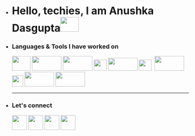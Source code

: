 - <h1>Hello, techies, I am Anushka Dasgupta<img height="40" width="50" src="https://user-images.githubusercontent.com/39513876/112366216-8cfe7400-8cfe-11eb-8116-7d3dbae20e97.gif"></h1>                                                                                   
- <h3>Languages & Tools I have worked on</h3>                                                                                 
  <a href="https://html.com/"><img height="40" width="50" src="https://upload.wikimedia.org/wikipedia/commons/thumb/6/61/HTML5_logo_and_wordmark.svg/512px-HTML5_logo_and_wordmark.svg.png"></a>   
  <a href="https://developer.mozilla.org/en-US/docs/Web/CSS"><img height="40" width="80" src="https://1000logos.net/wp-content/uploads/2020/09/CSS-Logo.png"></a>
  <a href="https://www.javascript.com/"><img height="40" width="80" src="https://logos-world.net/wp-content/uploads/2023/02/JavaScript-Logo.png"></a>
  <a href="https://react.dev/"><img height="30" width="35" src="https://w7.pngwing.com/pngs/403/269/png-transparent-react-react-native-logos-brands-in-colors-icon-thumbnail.png"></a>
  <a href="https://nextjs.org/"><img height="35" width="80" src="https://cdn.worldvectorlogo.com/logos/next-js.svg"></a>
  <a href="https://tailwindcss.com/"><img height="30" width="35" src="https://w7.pngwing.com/pngs/293/485/png-transparent-tailwind-css-hd-logo.png"></a>&nbsp;                           
  <a href="https://www.javascript.com/"><img height="40" width="80" src="https://w7.pngwing.com/pngs/387/24/png-transparent-arduino-hd-logo.png"></a>
  <a href="https://code.visualstudio.com/"><img height="30" width="30" src="https://encrypted-tbn0.gstatic.com/images?q=tbn:ANd9GcTnoirCtiJhhN8Tvo0FJRRd4CInsOXkRX9EbA&s"></a> 
  <a href="https://www.javascript.com/"><img height="40" width="80" src="https://logos-world.net/wp-content/uploads/2023/02/JavaScript-Logo.png"></a>
  <a href="https://www.javascript.com/"><img height="40" width="80" src="https://logos-world.net/wp-content/uploads/2023/02/JavaScript-Logo.png"></a>
  <hr>
- <h3>Let's connect</h3>                                                            
  <a href="https://in.linkedin.com/in/anudasgupta00"><img height="40" width="40" src="https://encrypted-tbn0.gstatic.com/images?q=tbn:ANd9GcRokEYt0yyh6uNDKL8uksVLlhZ35laKNQgZ9g&s"></a>     <a href="https://www.instagram.com/_anushkadasgupta_"><img height="40" width="40" src="https://encrypted-tbn0.gstatic.com/images?q=tbn:ANd9GcRjkllAaLITJDTdTY575IzXot87Y7qV8cSz7A&s"></a>      
  <a href="https://www.facebook.com/profile.php?id=100086013206871"><img height="40" width="40" src="https://encrypted-tbn0.gstatic.com/images?q=tbn:ANd9GcQiXN9xSEe8unzPBEQOeAKXd9Q55efGHGB9BA&s"></a>     
  <a href="https://twitter.com/anushka_dg"><img height="40" width="40" src="https://encrypted-tbn0.gstatic.com/images?q=tbn:ANd9GcR4302-ehoAycWH9UqxPU6g994o94YPHj01Mg&s"></a>



  
  







<!---
anudasgupta00/anudasgupta00 is a ✨ special ✨ repository because its `README.md` (this file) appears on your GitHub profile.
You can click the Preview link to take a look at your changes.
--->
